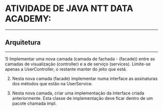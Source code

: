 <h1>ATIVIDADE DE JAVA NTT DATA ACADEMY:</h1>
<hr>
<h2>Arquitetura</h2><hr>
1) Implementar uma nova camada (camada de fachada - (facade)) entre as camadas de visualização (controller) e a de serviço (services). Limite-se apenas a UserController, o restante manter do jeito que está. <br> 



2) Nesta nova camada (facade) implementar numa interface as assinaturas dos métodos que estão na UserService. <br>


3) Nesta nova camada, criar uma implementação da interface criada anteriormente. Esta classe de implementação deve ficar dentro de um pacote chamada impl.<br>
